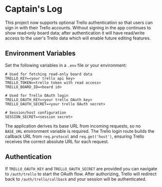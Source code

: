 # Captain's Log

This project now supports optional Trello authentication so that users can sign in with their Trello accounts. Without signing in the app continues to show read‑only board data; after authentication it will have read/write access to the user's Trello data which will enable future editing features.

## Environment Variables

Set the following variables in a `.env` file or your environment:

```
# Used for fetching read‑only board data
TRELLO_KEY=<your trello api key>
TRELLO_TOKEN=<trello token with read access>
TRELLO_BOARD_ID=<board id>

# Used for Trello OAuth login
TRELLO_OAUTH_KEY=<your trello OAuth key>
TRELLO_OAUTH_SECRET=<your trello OAuth secret>

# Session/host configuration
SESSION_SECRET=<session secret>
```

The application derives its base URL from incoming requests, so no `BASE_URL`
environment variable is required. The Trello login route builds the callback
URL from `req.protocol` and `req.get('host')`, ensuring Trello receives the
correct absolute URL for each request.

## Authentication

If `TRELLO_OAUTH_KEY` and `TRELLO_OAUTH_SECRET` are provided you can navigate to `/auth/trello` to start the OAuth flow. After authorizing, Trello will redirect back to `/auth/trello/callback` and your session will be authenticated.
